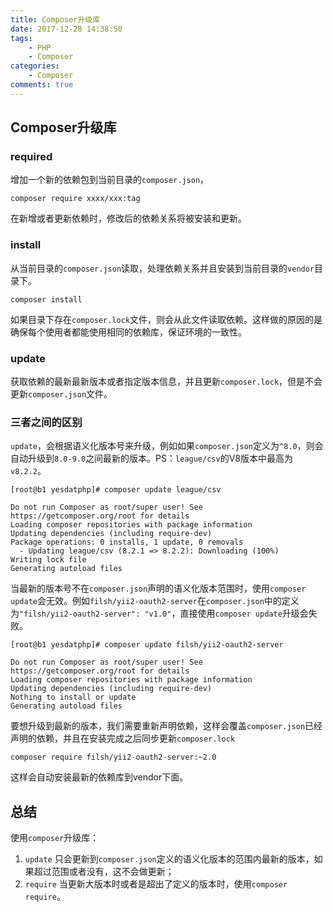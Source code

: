 ```yaml
---
title: Composer升级库
date: 2017-12-28 14:38:50
tags:
    - PHP
    - Composer
categories:
    - Composer
comments: true
---
```


## Composer升级库

### required

增加一个新的依赖包到当前目录的`composer.json`，

```
composer require xxxx/xxx:tag
```

在新增或者更新依赖时，修改后的依赖关系将被安装和更新。

### install

从当前目录的`composer.json`读取，处理依赖关系并且安装到当前目录的`vendor`目录下。

```
composer install
```

如果目录下存在`composer.lock`文件，则会从此文件读取依赖。这样做的原因的是确保每个使用者都能使用相同的依赖库，保证环境的一致性。

### update

获取依赖的最新最新版本或者指定版本信息，并且更新`composer.lock`，但是不会更新`composer.json`文件。

### 三者之间的区别
`update`，会根据语义化版本号来升级，例如如果`composer.json`定义为`^8.0`，则会自动升级到`8.0-9.0`之间最新的版本。PS：`league/csv`的V8版本中最高为`v8.2.2`。

```text
[root@b1 yesdatphp]# composer update league/csv

Do not run Composer as root/super user! See https://getcomposer.org/root for details
Loading composer repositories with package information
Updating dependencies (including require-dev)
Package operations: 0 installs, 1 update, 0 removals
  - Updating league/csv (8.2.1 => 8.2.2): Downloading (100%)
Writing lock file
Generating autoload files
```

当最新的版本号不在`composer.json`声明的语义化版本范围时，使用`composer update`会无效。例如`filsh/yii2-oauth2-server`在`composer.json`中的定义为`"filsh/yii2-oauth2-server": "v1.0"`，直接使用`composer update`升级会失败。

```text
[root@b1 yesdatphp]# composer update filsh/yii2-oauth2-server

Do not run Composer as root/super user! See https://getcomposer.org/root for details
Loading composer repositories with package information
Updating dependencies (including require-dev)
Nothing to install or update
Generating autoload files
```

要想升级到最新的版本，我们需要重新声明依赖，这样会覆盖`composer.json`已经声明的依赖，并且在安装完成之后同步更新`composer.lock`

```
composer require filsh/yii2-oauth2-server:~2.0
```
这样会自动安装最新的依赖库到vendor下面。

## 总结
使用`composer`升级库：
1. `update` 只会更新到`composer.json`定义的语义化版本的范围内最新的版本，如果超过范围或者没有，这不会做更新；
2. `require` 当更新大版本时或者是超出了定义的版本时，使用`composer require`。
